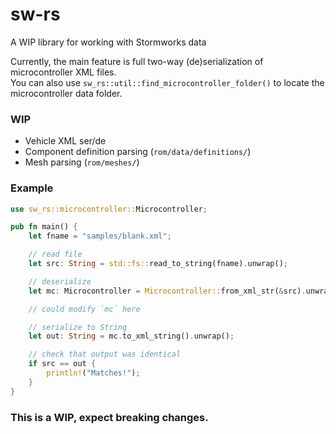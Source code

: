 # sw-rs
A WIP library for working with Stormworks data

Currently, the main feature is full two-way (de)serialization of microcontroller XML files.<br>
You can also use `sw_rs::util::find_microcontroller_folder()` to locate the microcontroller data folder.

### WIP
- Vehicle XML ser/de
- Component definition parsing (`rom/data/definitions/`)
- Mesh parsing (`rom/meshes/`)

### Example
```rust
use sw_rs::microcontroller::Microcontroller;

pub fn main() {
    let fname = "samples/blank.xml";

    // read file
    let src: String = std::fs::read_to_string(fname).unwrap();

    // deserialize
    let mc: Microcontroller = Microcontroller::from_xml_str(&src).unwrap();

    // could modify `mc` here

    // serialize to String
    let out: String = mc.to_xml_string().unwrap();

    // check that output was identical
    if src == out {
        println!("Matches!");
    }
}
```

### This is a WIP, expect breaking changes.
